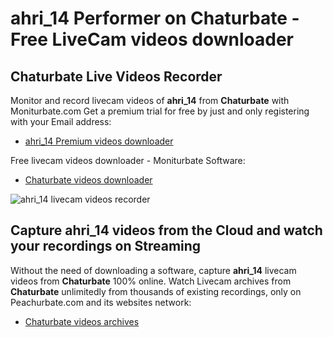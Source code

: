 # ahri_14 Performer on Chaturbate - Free LiveCam videos downloader

## Chaturbate Live Videos Recorder

Monitor and record livecam videos of **ahri_14** from **Chaturbate** with Moniturbate.com
Get a premium trial for free by just and only registering with your Email address:
* [ahri_14 Premium videos downloader](https://moniturbate.com/request-demo-licence-key.html)

Free livecam videos downloader - Moniturbate Software:
* [Chaturbate videos downloader](https://moniturbate.com/moniturbate-download-software.html)

![ahri_14 livecam videos recorder](https://peachurnet.com/templates/moniturbate-software.png)


## Capture ahri_14 videos from the Cloud and watch your recordings on Streaming

Without the need of downloading a software, capture **ahri_14** livecam videos from **Chaturbate** 100% online.
Watch Livecam archives from **Chaturbate** unlimitedly from thousands of existing recordings, only on Peachurbate.com and its websites network:
* [Chaturbate videos archives](https://peachurnet.com/)
